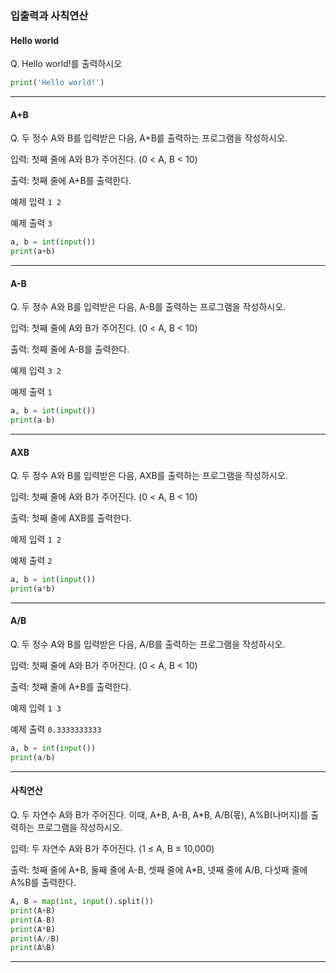 ### 입출력과 사칙연산

#### Hello world

Q. Hello world!를 출력하시오

```python
print('Hello world!')
```
---

#### A+B

Q. 두 정수 A와 B를 입력받은 다음, A+B를 출력하는 프로그램을 작성하시오.

입력: 첫째 줄에 A와 B가 주어진다. (0 < A, B < 10)

출력: 첫째 줄에 A+B를 출력한다.

예제 입력  `1 2`

예제 출력  `3`

```python
a, b = int(input())
print(a+b)
```
---

#### A-B

Q. 두 정수 A와 B를 입력받은 다음, A-B를 출력하는 프로그램을 작성하시오.

입력: 첫째 줄에 A와 B가 주어진다. (0 < A, B < 10)

출력: 첫째 줄에 A-B를 출력한다.

예제 입력  `3 2`

예제 출력  `1`

```python
a, b = int(input())
print(a-b)
```
---
#### AXB

Q. 두 정수 A와 B를 입력받은 다음, AXB를 출력하는 프로그램을 작성하시오.

입력: 첫째 줄에 A와 B가 주어진다. (0 < A, B < 10)

출력: 첫째 줄에 AXB를 출력한다.

예제 입력  `1 2`

예제 출력  `2`

```python
a, b = int(input())
print(a*b)
```
---
#### A/B

Q. 두 정수 A와 B를 입력받은 다음, A/B를 출력하는 프로그램을 작성하시오.

입력: 첫째 줄에 A와 B가 주어진다. (0 < A, B < 10)

출력: 첫째 줄에 A+B를 출력한다.

예제 입력  `1 3`

예제 출력  `0.3333333333`

```python
a, b = int(input())
print(a/b)
```
---
#### 사칙연산

Q. 두 자연수 A와 B가 주어진다. 이때, A+B, A-B, A*B, A/B(몫), A%B(나머지)를 출력하는 프로그램을 작성하시오. 

입력: 두 자연수 A와 B가 주어진다. (1 ≤ A, B ≤ 10,000)

출력: 첫째 줄에 A+B, 둘째 줄에 A-B, 셋째 줄에 A*B, 넷째 줄에 A/B, 다섯째 줄에 A%B를 출력한다.

```python
A, B = map(int, input().split())
print(A+B)
print(A-B)
print(A*B)
print(A//B)
print(A%B)
```
---
